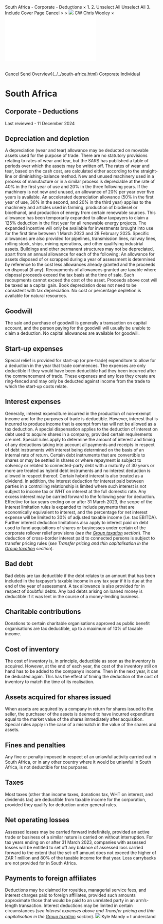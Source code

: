 South Africa - Corporate - Deductions
×
1.
2.
Unselect All
Unselect All
3.
Include Cover Page
Cancel
×
×
![](../../-/media/world-wide-tax-summaries/attachments/global---chris-wooley.ashx%3Frev=ac5e5f3223b34096b1afc2a6009c7320&revision=ac5e5f32-23b3-4096-b1af-c2a6009c7320&hash=859B7ADC84DC2CBEC9760E9E6EE7DE6D0A8BFCDF)
CW
Chris Wooley
×
![](deductions.html)
######
Cancel
Send
Overview](../../south-africa.html)
Corporate
Individual
# South Africa
## Corporate - Deductions
Last reviewed - 11 December 2024
## Depreciation and depletion
A depreciation (wear and tear) allowance may be deducted on movable assets used for the purpose of trade. There are no statutory provisions relating to rates of wear and tear, but the SARS has published a table of periods over which the assets may be written off. The rates of wear and tear, based on the cash cost, are calculated either according to the straight-line or diminishing-balance method.
New and unused machinery used in a process of manufacture or in a similar process is depreciable at the rate of 40% in the first year of use and 20% in the three following years. If the machinery is not new and unused, an allowance of 20% per year over five years is available.
An accelerated depreciation allowance (50% in the first year of use, 30% in the second, and 20% in the third year) applies to the machinery and articles used in farming, production of biodiesel or bioethanol, and production of energy from certain renewable sources. This allowance has been temporarily expanded to allow taxpayers to claim a 125% deduction in the first year for all renewable energy projects. The expanded incentive will only be available for investments brought into use for the first time between 1 March 2023 and 28 February 2025.
Specific allowances are also provided for pipelines, transmission lines, railway lines, rolling stock, ships, mining operations, and other qualifying industrial assets.
Buildings and other permanent structures may not be depreciated, apart from an annual allowance for each of the following:
An allowance for assets disposed of or scrapped during a year of assessment is determined by reference to the cost less allowances already granted and the proceeds on disposal (if any). Recoupments of allowances granted are taxable where disposal proceeds exceed the tax basis at the time of sale. Such recoupments cannot exceed the cost of the asset. Proceeds above cost will be taxed as a capital gain.
Book depreciation does not need to be consistent with tax depreciation.
No cost or percentage depletion is available for natural resources.
## Goodwill
The sale and purchase of goodwill is generally a transaction on capital account, and the person paying for the goodwill will usually be unable to claim a deduction. No capital allowances are available for goodwill.
## Start-up expenses
Special relief is provided for start-up (or pre-trade) expenditure to allow for a deduction in the year that trade commences. The expenses are only deductible if they would have been deductible had they been incurred after the commencement of trade. These expenses and any loss they create are ring-fenced and may only be deducted against income from the trade to which the start-up costs relate.
## Interest expenses
Generally, interest expenditure incurred in the production of non-exempt income and for the purposes of trade is deductible. However, interest that is incurred to produce income that is exempt from tax will not be allowed as a tax deduction. A special dispensation applies to the deduction of interest on debt used to acquire shares in a company, provided certain requirements are met.
Special rules apply to determine the amount of interest and timing of any deductions taking into account all payments and receipts in respect of debt instruments with interest being determined on the basis of an internal rate of return.
Certain debt instruments that are convertible to shares or may be settled in shares or where repayment is subject to solvency or related to connected-party debt with a maturity of 30 years or more are treated as hybrid debt instruments and no interest deduction is allowed in respect thereof. Certain hybrid interest is also treated as a dividend.
In addition, the interest deduction for interest paid between parties in a controlling relationship is limited where such interest is not subject to income tax or WHT on interest at the full domestic rate. Any excess interest may be carried forward to the following year for deduction. Effective for tax years ending on or after 31 March 2023, the scope of the interest limitation rules is expanded to include payments that are economically equivalent to interest, and the percentage for net interest expense will be limited to 30% of adjusted taxable income (i.e. tax EBITDA).
Further interest deduction limitations also apply to interest paid on debt used to fund acquisitions of shares or businesses under certain of the corporate rollover relief provisions (*see the [Group taxation](group-taxation.html) section*).
The deduction of cross-border interest paid to connected persons is subject to transfer pricing rules (*see Transfer pricing and thin capitalisation in the [Group taxation](group-taxation.html) section*).
## Bad debt
Bad debts are tax deductible if the debt relates to an amount that has been included in the taxpayer’s taxable income in any tax year if it is due at the end of the year of assessment. A tax allowance is also provided for in respect of doubtful debts.
Any bad debts arising on loaned money is deductible if it was lent in the course of a money-lending business.
## Charitable contributions
Donations to certain charitable organisations approved as public benefit organisations are tax deductible, up to a maximum of 10% of taxable income.
## Cost of inventory
The cost of inventory is, in principle, deductible as soon as the inventory is acquired. However, at the end of each year, the cost of the inventory still on hand has to be added to the company’s income. Then in the next year, it can be deducted again. This has the effect of timing the deduction of the cost of inventory to match the time of its realisation.
## Assets acquired for shares issued
When assets are acquired by a company in return for shares issued to the seller, the purchaser of the assets is deemed to have incurred expenditure equal to the market value of the shares immediately after acquisition. Special rules apply in the case of a mismatch in the value of the shares and assets.
## Fines and penalties
Any fine or penalty imposed in respect of an unlawful activity carried out in South Africa, or in any other country where it would be unlawful in South Africa, is not deductible for tax purposes.
## Taxes
Most taxes (other than income taxes, donations tax, WHT on interest, and dividends tax) are deductible from taxable income for the corporation, provided they qualify for deduction under general rules.
## Net operating losses
Assessed losses may be carried forward indefinitely, provided an active trade or business of a similar nature is carried on without interruption. For tax years ending on or after 31 March 2023, companies with assessed losses will be entitled to set off any balance of assessed loss carried forward to the extent that the set-off amount does not exceed the higher of ZAR 1 million and 80% of the taxable income for that year.
Loss carrybacks are not provided for in South Africa.
## Payments to foreign affiliates
Deductions may be claimed for royalties, managerial service fees, and interest charges paid to foreign affiliates, provided such amounts approximate those that would be paid to an unrelated party in an arm’s-length transaction.
Interest deductions may be limited in certain circumstances (*see Interest expenses above and Transfer pricing and thin capitalisation in the [Group taxation](group-taxation.html) section*).
![](../../-/media/world-wide-tax-summaries/attachments/south-africa---kyle-mandy.ashx%3Frev=2fe32baf3e244f0f9c8eb74d4a804213&revision=2fe32baf-3e24-4f0f-9c8e-b74d4a804213&hash=D605082592EE111E55E1D7C2C79F0982338803CC)
Kyle Mandy
×
I understand